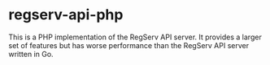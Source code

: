# regserv-api-php
This is a PHP implementation of the RegServ API server. It provides a larger set of features but has worse performance than the RegServ API server written in Go.
